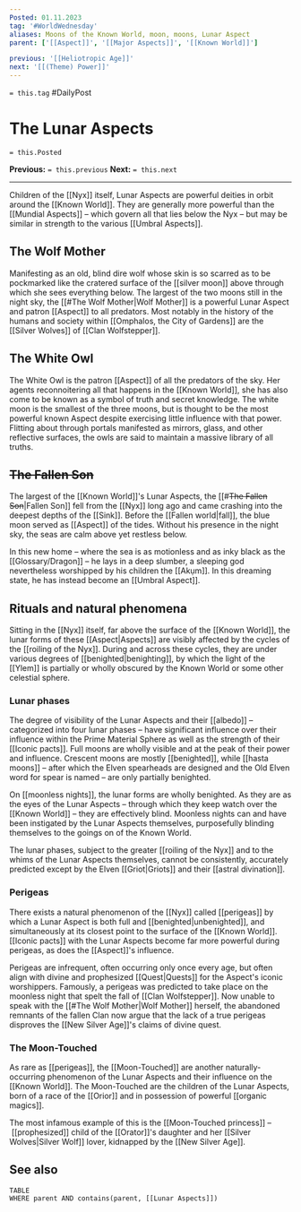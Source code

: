 ```yaml
---
Posted: 01.11.2023
tag: '#WorldWednesday'
aliases: Moons of the Known World, moon, moons, Lunar Aspect
parent: ['[[Aspect]]', '[[Major Aspects]]', '[[Known World]]']

previous: '[[Heliotropic Age]]'
next: '[[(Theme) Power]]'
---
```

`= this.tag` #DailyPost
# The Lunar Aspects
`= this.Posted`

**Previous:** `= this.previous`
**Next:** `= this.next`

---

Children of the [[Nyx]] itself, Lunar Aspects are powerful deities in orbit around the [[Known World]]. They are generally more powerful than the [[Mundial Aspects]] – which govern all that lies below the Nyx – but may be similar in strength to the various [[Umbral Aspects]].

## The Wolf Mother

Manifesting as an old, blind dire wolf whose skin is so scarred as to be pockmarked like the cratered surface of the [[silver moon]] above through which she sees everything below. The largest of the two moons still in the night sky, the [[#The Wolf Mother|Wolf Mother]] is a powerful Lunar Aspect and patron [[Aspect]] to all predators. Most notably in the history of the humans and society within [[Omphalos, the City of Gardens]] are the [[Silver Wolves]] of [[Clan Wolfstepper]].

## The White Owl

The White Owl is the patron [[Aspect]] of all the predators of the sky. Her agents reconnoitering all that happens in the [[Known World]], she has also come to be known as a symbol of truth and secret knowledge. The white moon is the smallest of the three moons, but is thought to be the most powerful known Aspect despite exercising little influence with that power. Flitting about through portals manifested as mirrors, glass, and other reflective surfaces, the owls are said to maintain a massive library of all truths.

## <strike>The Fallen Son</strike>

The largest of the [[Known World]]'s Lunar Aspects, the [[#<strike>The Fallen Son</strike>|Fallen Son]] fell from the [[Nyx]] long ago and came crashing into the deepest depths of the [[Sink]]. Before the [[Fallen world|fall]], the blue moon served as [[Aspect]] of the tides. Without his presence in the night sky, the seas are calm above yet restless below.

In this new home – where the sea is as motionless and as inky black as the [[Glossary/Dragon]] – he lays in a deep slumber, a sleeping god nevertheless worshipped by his children the [[Akụm]]. In this dreaming state, he has instead become an [[Umbral Aspect]].

## Rituals and natural phenomena

Sitting in the [[Nyx]] itself, far above the surface of the [[Known World]], the lunar forms of these [[Aspect|Aspects]] are visibly affected by the cycles of the [[roiling of the Nyx]]. During and across these cycles, they are under various degrees of [[benighted|benighting]], by which the light of the [[Ylem]] is partially or wholly obscured by the Known World or some other celestial sphere.

### Lunar phases

The degree of visibility of the Lunar Aspects and their [[albedo]] – categorized into four lunar phases – have significant influence over their influence within the Prime Material Sphere as well as the strength of their [[Iconic pacts]]. Full moons are wholly visible and at the peak of their power and influence. Crescent moons are mostly [[benighted]], while [[hasta moons]] – after which the Elven spearheads are designed and the Old Elven word for spear is named – are only partially benighted.

On [[moonless nights]], the lunar forms are wholly benighted. As they are as the eyes of the Lunar Aspects – through which they keep watch over the [[Known World]] – they are effectively blind. Moonless nights can and have been instigated by the Lunar Aspects themselves, purposefully blinding themselves to the goings on of the Known World.

The lunar phases, subject to the greater [[roiling of the Nyx]] and to the whims of the Lunar Aspects themselves, cannot be consistently, accurately predicted except by the Elven [[Griot|Griots]] and their [[astral divination]].

### Perigeas

There exists a natural phenomenon of the [[Nyx]] called [[perigeas]] by which a Lunar Aspect is both full and [[benighted|unbenighted]], and simultaneously at its closest point to the surface of the [[Known World]]. [[Iconic pacts]] with the Lunar Aspects become far more powerful during perigeas, as does the [[Aspect]]'s influence.

Perigeas are infrequent, often occurring only once every age, but often align with divine and prophesized [[Quest|Quests]] for the Aspect's iconic worshippers. Famously, a perigeas was predicted to take place on the moonless night that spelt the fall of [[Clan Wolfstepper]]. Now unable to speak with the [[#The Wolf Mother|Wolf Mother]] herself, the abandoned remnants of the fallen Clan now argue that the lack of a true perigeas disproves the [[New Silver Age]]'s claims of divine quest.

### The Moon-Touched

As rare as [[perigeas]], the [[Moon-Touched]] are another naturally-occurring phenomenon of the Lunar Aspects and their influence on the [[Known World]]. The Moon-Touched are the children of the Lunar Aspects, born of a race of the [[Orior]] and in possession of powerful [[organic magics]].

The most infamous example of this is the [[Moon-Touched princess]] –  [[prophesized]] child of the [[Orator]]'s daughter and her [[Silver Wolves|Silver Wolf]] lover, kidnapped by the [[New Silver Age]].

## See also

```dataview
TABLE
WHERE parent AND contains(parent, [[Lunar Aspects]])
```
